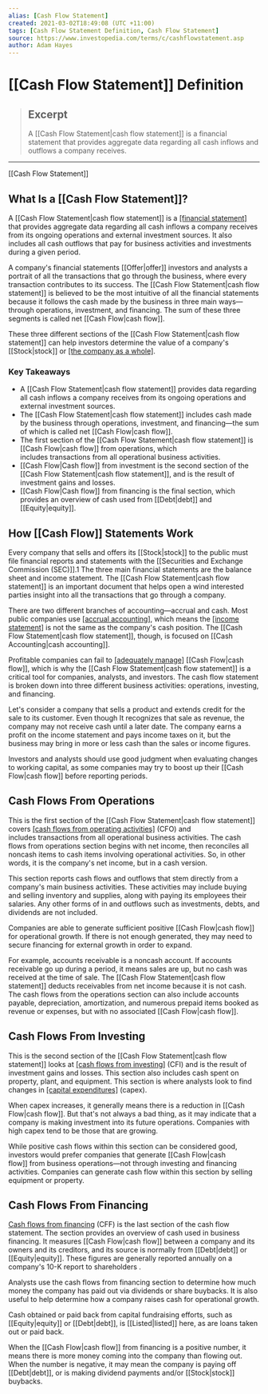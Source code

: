 ```yaml
---
alias: [Cash Flow Statement]
created: 2021-03-02T18:49:08 (UTC +11:00)
tags: [Cash Flow Statement Definition, Cash Flow Statement]
source: https://www.investopedia.com/terms/c/cashflowstatement.asp
author: Adam Hayes
---
```


# [[Cash Flow Statement]] Definition

> ## Excerpt
> A [[Cash Flow Statement|cash flow statement]] is a financial statement that provides aggregate data regarding all cash inflows and outflows a company receives.

---

[[Cash Flow Statement]]
## What Is a [[Cash Flow Statement]]?

A [[Cash Flow Statement|cash flow statement]] is a [[financial statement]](https://www.investopedia.com/terms/f/financial-statements.asp) that provides aggregate data regarding all cash inflows a company receives from its ongoing operations and external investment sources. It also includes all cash outflows that pay for business activities and investments during a given period. 

A company's financial statements [[Offer|offer]] investors and analysts a portrait of all the transactions that go through the business, where every transaction contributes to its success. The [[Cash Flow Statement|cash flow statement]] is believed to be the most intuitive of all the financial statements because it follows the cash made by the business in three main ways—through operations, investment, and financing. The sum of these three segments is called net [[Cash Flow|cash flow]].

These three different sections of the [[Cash Flow Statement|cash flow statement]] can help investors determine the value of a company's [[Stock|stock]] or [[the company as a whole]](https://www.investopedia.com/terms/f/financialperformance.asp).

### Key Takeaways

-   A [[Cash Flow Statement|cash flow statement]] provides data regarding all cash inflows a company receives from its ongoing operations and external investment sources.
-   The [[Cash Flow Statement|cash flow statement]] includes cash made by the business through operations, investment, and financing—the sum of which is called net [[Cash Flow|cash flow]].
-   The first section of the [[Cash Flow Statement|cash flow statement]] is [[Cash Flow|cash flow]] from operations, which includes transactions from all operational business activities. 
-   [[Cash Flow|Cash flow]] from investment is the second section of the [[Cash Flow Statement|cash flow statement]], and is the result of investment gains and losses. 
-   [[Cash Flow|Cash flow]] from financing is the final section, which provides an overview of cash used from [[Debt|debt]] and [[Equity|equity]].

## How [[Cash Flow]] Statements Work

Every company that sells and offers its [[Stock|stock]] to the public must file financial reports and statements with the [[Securities and Exchange Commission (SEC)]].1 The three main financial statements are the balance sheet and income statement. The [[Cash Flow Statement|cash flow statement]] is an important document that helps open a wind interested parties insight into all the transactions that go through a company.

There are two different branches of accounting—accrual and cash. Most public companies use [[accrual accounting]](https://www.investopedia.com/terms/a/accrualaccounting.asp), which means the [[income statement]](https://www.investopedia.com/terms/i/incomestatement.asp) is not the same as the company's cash position. The [[Cash Flow Statement|cash flow statement]], though, is focused on [[Cash Accounting|cash accounting]].

Profitable companies can fail to [[adequately manage]](https://www.investopedia.com/articles/personal-[[Finance|finance]]/061215/10-ways-improve-cash-flow.asp) [[Cash Flow|cash flow]], which is why the [[Cash Flow Statement|cash flow statement]] is a critical tool for companies, analysts, and investors. The cash flow statement is broken down into three different business activities: operations, investing, and financing.

Let's consider a company that sells a product and extends credit for the sale to its customer. Even though It recognizes that sale as revenue, the company may not receive cash until a later date. The company earns a profit on the income statement and pays income taxes on it, but the business may bring in more or less cash than the sales or income figures.

Investors and analysts should use good judgment when evaluating changes to working capital, as some companies may try to boost up their [[Cash Flow|cash flow]] before reporting periods.

## Cash Flows From Operations

This is the first section of the [[Cash Flow Statement|cash flow statement]] covers [[cash flows from operating activities]](https://www.investopedia.com/terms/c/cash-flow-from-operating-activities.asp) (CFO) and includes transactions from all operational business activities. The cash flows from operations section begins with net income, then reconciles all noncash items to cash items involving operational activities. So, in other words, it is the company's net income, but in a cash version.

This section reports cash flows and outflows that stem directly from a company's main business activities. These activities may include buying and selling inventory and supplies, along with paying its employees their salaries. Any other forms of in and outflows such as investments, debts, and dividends are not included.

Companies are able to generate sufficient positive [[Cash Flow|cash flow]] for operational growth. If there is not enough generated, they may need to secure financing for external growth in order to expand.

For example, accounts receivable is a noncash account. If accounts receivable go up during a period, it means sales are up, but no cash was received at the time of sale. The [[Cash Flow Statement|cash flow statement]] deducts receivables from net income because it is not cash. The cash flows from the operations section can also include accounts payable, depreciation, amortization, and numerous prepaid items booked as revenue or expenses, but with no associated [[Cash Flow|cash flow]].

## Cash Flows From Investing

This is the second section of the [[Cash Flow Statement|cash flow statement]] looks at [[cash flows from investing]](https://www.investopedia.com/terms/c/cashflowfinvestingactivities.asp) (CFI) and is the result of investment gains and losses. This section also includes cash spent on property, plant, and equipment. This section is where analysts look to find changes in [[capital expenditures]](https://www.investopedia.com/terms/c/capitalexpenditure.asp) (capex).

When capex increases, it generally means there is a reduction in [[Cash Flow|cash flow]]. But that's not always a bad thing, as it may indicate that a company is making investment into its future operations. Companies with high capex tend to be those that are growing.

While positive cash flows within this section can be considered good, investors would prefer companies that generate [[Cash Flow|cash flow]] from business operations—not through investing and financing activities. Companies can generate cash flow within this section by selling equipment or property. 

## Cash Flows From Financing

[Cash flows from financing](https://www.investopedia.com/terms/c/cashflowfromfinancing.asp) (CFF) is the last section of the cash flow statement. The section provides an overview of cash used in business financing. It measures [[Cash Flow|cash flow]] between a company and its owners and its creditors, and its source is normally from [[Debt|debt]] or [[Equity|equity]]. These figures are generally reported annually on a company's 10-K report to shareholders .

Analysts use the cash flows from financing section to determine how much money the company has paid out via dividends or share buybacks. It is also useful to help determine how a company raises cash for operational growth.

Cash obtained or paid back from capital fundraising efforts, such as [[Equity|equity]] or [[Debt|debt]], is [[Listed|listed]] here, as are loans taken out or paid back. 

When the [[Cash Flow|cash flow]] from financing is a positive number, it means there is more money coming into the company than flowing out. When the number is negative, it may mean the company is paying off [[Debt|debt]], or is making dividend payments and/or [[Stock|stock]] buybacks.
